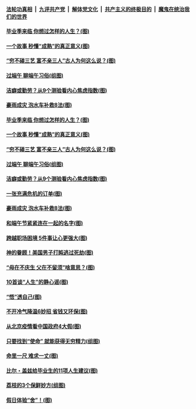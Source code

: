 ####  [法轮功真相](../../../../basic/blob/master/README.md?t=06260102) &nbsp;|&nbsp; [九评共产党](../../../../9ping.md/blob/master/README.md?t=06260102) &nbsp;|&nbsp; [解体党文化](../../../../jtdwh.md/blob/master/README.md?t=06260102)  &nbsp;|&nbsp; [共产主义的终极目的](../../../../gczydzjmd.md/blob/master/README.md?t=06260102) &nbsp;|&nbsp; [魔鬼在统治我们的世界](../../../../mgztzwmdsj.md/blob/master/README.md?t=06260102) 

#### [毕业季来临 你想过怎样的人生？(图)](../pages/p8/937661.md?t=06260102) 

#### [一个故事 秒懂“成熟”的真正意义(图)](../pages/p8/936405.md?t=06260102) 

#### [“穷不碰三艺 富不亲三人”古人为何这么说？(图)](../pages/p8/937602.md?t=06260102) 

#### [过端午 聊端午习俗(组图)](../pages/p8/937246.md?t=06260102) 

#### [洁癖或勤劳？从9个测验看内心焦虑指数(图)](../pages/p8/937558.md?t=06260102) 

#### [豪雨成灾 泡水车补救8法(图)](../pages/p8/937526.md?t=06260102) 

#### [毕业季来临 你想过怎样的人生？(图)](../pages/p8/937661.md?t=06260102) 

#### [一个故事 秒懂“成熟”的真正意义(图)](../pages/p8/936405.md?t=06260102) 

#### [“穷不碰三艺 富不亲三人”古人为何这么说？(图)](../pages/p8/937602.md?t=06260102) 

#### [过端午 聊端午习俗(组图)](../pages/p8/937246.md?t=06260102) 

#### [洁癖或勤劳？从9个测验看内心焦虑指数(图)](../pages/p8/937558.md?t=06260102) 

#### [一张充满危机的订单(图)](../pages/p8/936981.md?t=06260102) 

#### [豪雨成灾 泡水车补救8法(图)](../pages/p8/937526.md?t=06260102) 

#### [和端午节紧紧连在一起的名字(图)](../pages/p8/937448.md?t=06260102) 

#### [跨越职场困境 5件事让心更强大(图)](../pages/p8/937375.md?t=06260102) 

#### [神的眷顾！美国男子打盹逃过死劫(图)](../pages/p8/936985.md?t=06260102) 

#### [“母在不庆生 父在不留须”啥意思？(图)](../pages/p8/937234.md?t=06260102) 

#### [10首谈“人生”的静心谣(图)](../pages/p8/936965.md?t=06260102) 

#### [“悟”透自己(图)](../pages/p8/936972.md?t=06260102) 

#### [不开冷气降温6妙招 省钱又环保(图)](../pages/p8/937329.md?t=06260102) 

#### [从北京疫情看中国政府4大假(图)](../pages/p8/937196.md?t=06260102) 

#### [只要找到“使命” 就能获得无穷精力(组图)](../pages/p8/937159.md?t=06260102) 

#### [命里一尺 难求一丈(图)](../pages/p8/936782.md?t=06260102) 

#### [比尔・盖兹给毕业生的11项人生建议(图)](../pages/p8/936231.md?t=06260102) 

#### [荔枝的3个保鲜妙方(组图)](../pages/p8/936950.md?t=06260102) 

#### [假日体验“舍”！(图)](../pages/p8/937183.md?t=06260102) 

